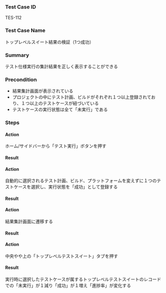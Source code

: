### Test Case ID
TES-112

### Test Case Name
トップレベルスイート結果の検証（1つ成功）

### Summary
テスト仕様実行の集計結果を正しく表示することができる

### Precondition
* 結果集計画面が表示されている
* プロジェクトの中にテスト計画、ビルドがそれぞれ１つ以上登録されており、１つ以上のテストケースが紐づいている
* テストケースの実行状態は全て「未実行」である

### Steps

#### Action
ホーム/サイドバーから「テスト実行」ボタンを押す
#### Result

#### Action
 自動的に選択されるテスト計画、ビルド、プラットフォームを変えずに１つのテストケースを選択し、実行状態を「成功」として登録する
#### Result

#### Action
結果集計画面に遷移する
#### Result

#### Action
中央やや上の「トップレベルテストスイート」タブを押す
#### Result
実行時に選択したテストケースが属するトップレベルテストスイートのレコードでの「未実行」が１減り「成功」が１増え「進捗率」が変化する

